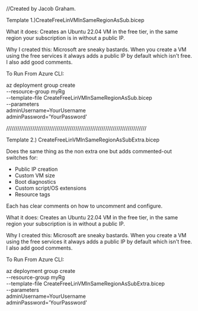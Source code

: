 //Created by Jacob Graham. 

Template 1.)CreateFreeLinVMInSameRegionAsSub.bicep

What it does: Creates an Ubuntu 22.04 VM in the free tier, in the same region your subscription is in without a public IP. 

Why I created this: Microsoft are sneaky bastards. When you create a VM using the free services it always adds a public IP by default which isn't free.  I also add good comments. 

To Run From Azure CLI:

az deployment group create \
  --resource-group myRg \
  --template-file CreateFreeLinVMInSameRegionAsSub.bicep \
  --parameters \
      adminUsername=YourUsername \
      adminPassword='YourPassword'

///////////////////////////////////////////////////////////////////////////

Template 2.) CreateFreeLinVMInSameRegionAsSubExtra.bicep

Does the same thing as the non extra one but adds commented-out switches for:

- Public IP creation
- Custom VM size
- Boot diagnostics
- Custom script/OS extensions
- Resource tags

Each has clear comments on how to uncomment and configure. 

What it does: Creates an Ubuntu 22.04 VM in the free tier, in the same region your subscription is in without a public IP. 

Why I created this: Microsoft are sneaky bastards. When you create a VM using the free services it always adds a public IP by default which isn't free.  I also add good comments. 

To Run From Azure CLI:

az deployment group create \
  --resource-group myRg \
  --template-file CreateFreeLinVMInSameRegionAsSubExtra.bicep \
  --parameters \
      adminUsername=YourUsername \
      adminPassword='YourPassword'
